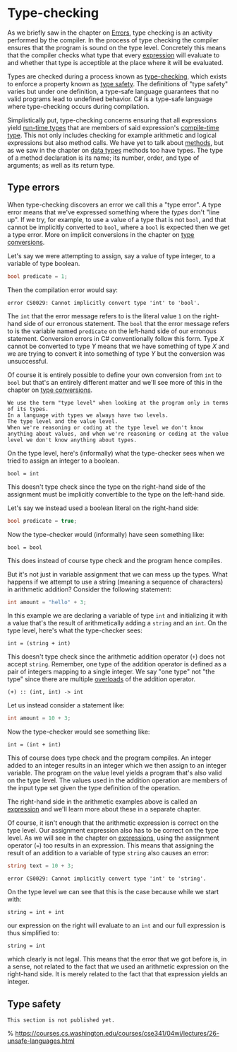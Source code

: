 # Type-checking

As we briefly saw in the chapter on [Errors](errors), type checking is an activity performed by the compiler.
In the process of type checking the compiler ensures that the program is sound on the type level.
Concretely this means that the compiler checks what type that every [expression](expressions) will evaluate to and whether that type is acceptible at the place where it will be evaluated.

Types are checked during a process known as [type-checking](type-checking), which exists to enforce a property known as [type safety](type-safety).
The definitions of "type safety" varies but under one definition, a type-safe language guarantees that no valid programs lead to undefined behavior.
C# is a type-safe language where type-checking occurs during compilation.

Simplistically put, type-checking concerns ensuring that all expressions yield [run-time types](run-time-and-compile-time-types) that are members of said expression's [compile-time type](run-time-and-compile-time-type).
This not only includes checking for example arithmetic and logical expressions but also method calls.
We have yet to talk about [methods](static-methods), but as we saw in the chapter on [data types](operations) methods too have types.
The type of a method declaration is its name; its number, order, and type of arguments; as well as its return type.


## Type errors

When type-checking discovers an error we call this a "type error".
A type error means that we've expressed something where the *types* don't "line up".
If we try, for example, to use a value of a type that is not `bool`, and that cannot be implicitly converted to `bool`, where a `bool` is expected then we get a type error.
More on implicit conversions in the chapter on [type conversions](type-conversions).

Let's say we were attempting to assign, say a value of type integer, to a variable of type boolean.

```csharp
bool predicate = 1;
```

Then the compilation error would say:

```output
error CS0029: Cannot implicitly convert type 'int' to 'bool'.
```

The `int` that the error message refers to is the literal value `1` on the right-hand side of our erronous statement.
The `bool` that the error message refers to is the variable named `predicate` on the left-hand side of our erronous statement.
Conversion errors in C# conventionally follow this form.
Type $X$ cannot be converted to type $Y$ means that we have something of type $X$ and we are trying to convert it into something of type $Y$ but the conversion was unsuccessful.

Of course it is entirely possible to define your own conversion from `int` to `bool` but that's an entirely different matter and we'll see more of this in the chapter on [type conversions](type-conversions).

```{note}
We use the term "type level" when looking at the program only in terms of its types.
In a language with types we always have two levels.
The type level and the value level.
When we're reasoning or coding at the type level we don't know anything about values, and when we're reasoning or coding at the value level we don't know anything about types.
```

On the type level, here's (informally) what the type-checker sees when we tried to assign an integer to a boolean.

```
bool = int
```

This doesn't type check since the type on the right-hand side of the assignment must be implicitly convertible to the type on the left-hand side.

Let's say we instead used a boolean literal on the right-hand side:

```csharp
bool predicate = true;
```

Now the type-checker would (informally) have seen something like:

```
bool = bool
```

This does instead of course type check and the program hence compiles.

But it's not just in variable assignment that we can mess up the types.
What happens if we attempt to use a string (meaning a sequence of characters) in arithmetic addition?
Consider the following statement:

```csharp
int amount = "hello" + 3;
```

In this example we are declaring a variable of type `int` and initializing it with a value that's the result of arithmetically adding a `string` and an `int`.
On the type level, here's what the type-checker sees:

```
int = (string + int)
```

This doesn't type check since the arithmetic addition operator (`+`) does not accept `string`.
Remember, one type of the addition operator is defined as a pair of integers mapping to a single integer.
We say "one type" not "the type" since there are multiple [overloads](overloading) of the addition operator.

```
(+) :: (int, int) -> int
```

Let us instead consider a statement like:

```csharp
int amount = 10 + 3;
```

Now the type-checker would see something like:

```
int = (int + int)
```

This of course does type check and the program compiles.
An integer added to an integer results in an integer which we then assign to an integer variable.
The program on the value level yields a program that's also valid on the type level.
The values used in the addition operation are members of the input type set given the type definition of the operation.

The right-hand side in the arithmetic examples above is called an [expression](expressions) and we'll learn more about these in a separate chapter.

Of course, it isn't enough that the arithmetic expression is correct on the type level.
Our assignment expression also has to be correct on the type level.
As we will see in the chapter on [expressions](expressions), using the assignment operator (`=`) too results in an expression.
This means that assigning the result of an addition to a variable of type `string` also causes an error:

```csharp
string text = 10 + 3;
```

```output
error CS0029: Cannot implicitly convert type 'int' to 'string'.
```

On the type level we can see that this is the case because while we start with:

```
string = int + int
```

our expression on the right will evaluate to an `int` and our full expression is thus simplified to:

```
string = int
```

which clearly is not legal.
This means that the error that we got before is, in a sense, not related to the fact that we used an arithmetic expression on the right-hand side.
It is merely related to the fact that that expression yields an integer.



## Type safety

```{warning}
This section is not published yet.
```

% https://courses.cs.washington.edu/courses/cse341/04wi/lectures/26-unsafe-languages.html

